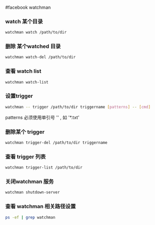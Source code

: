 #facebook watchman

### watch 某个目录

```bash
watchman watch /path/to/dir
```

### 删除 某个watched 目录

```bash
watchman watch-del /path/to/dir
```

### 查看 watch list

```bash
watchman watch-list
```

### 设置trigger

```bash
watchman -- trigger /path/to/dir triggername [patterns] -- [cmd]
```

patterns 必须使用单引号 '' , 如  '*.txt'

### 删除某个 trigger 

```bash
watchman trigger-del /path/to/dir triggername
```

### 查看 trigger 列表

```bash
watchman trigger-list /path/to/dir
```

### 关闭watchman 服务

```bash
watchman shutdown-server
```

### 查看 watchman 相关路径设置

```bash
ps -ef | grep watchman
```



